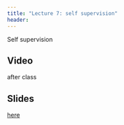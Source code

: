 ```yaml
---
title: "Lecture 7: self supervision"
header:
---
```


Self supervision

## Video

after class


## Slides

[here](https://github.com/vistalab-technion/cs236781/blob/master/assets/236781_Lec8.pptx)

